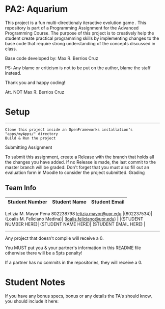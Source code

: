 # PA2: Aquarium

This project is a fun multi-directionaly iteractive evolution game . This repository is part of a Programming Assignment for the Advanced Programming Course. The purpose of this project is to creatively help the student create practical programming skills by implementing changes to the base code that require strong understanding of the concepts discussed in class.

Base code developed by: Max R. Berrios Cruz

PS: Any blame or criticism is not to be put on the author, blame the staff instead.

Thank you and happy coding!

Att. NOT Max R. Berrios Cruz

# Setup
---

    Clone this project inside an OpenFrameworks installation's "apps/myApps/" directory
    Build & Run the project

Submitting Assignment

To submit this assignment, create a Release with the branch that holds all the changes you have added. If no Release is made, the last commit to the master branch will be graded. Don't forget that you must also fill out an evaluation form in Moodle to consider the project submitted.
Grading

## Team Info
| Student Number | Student Name | Student Email |
|-|-|-|

Letizia M. Mayor Pena 802238798 letizia.mayor@upr.edu 
|(802237534)| (Loalis M. Feliciano Medina)| (loalis.feliciano@upr.edu) |
|(STUDENT NUMBER HERE)| (STUDENT NAME HERE)| (STUDENT EMAIL HERE) |

---

Any project that doesn't compile will receive a 0.

You MUST put you & your partner's information in this README file otherwise there will be a 5pts penalty!

If a partner has no commits in the repositories, they will receive a 0.

# Student Notes
If you have any bonus specs, bonus or any details the TA's should know, you should include it here:
